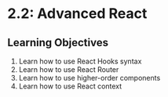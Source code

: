 # 2.2: Advanced React

## Learning Objectives

1. Learn how to use React Hooks syntax
2. Learn how to use React Router
3. Learn how to use higher-order components
4. Learn how to use React context
